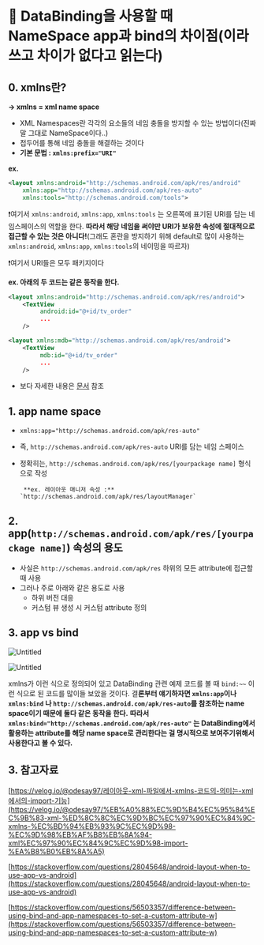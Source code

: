 # 🍒 DataBinding을 사용할 때 NameSpace app과 bind의 차이점(이라 쓰고 차이가 없다고 읽는다)

## 0. **xmlns란?**

**→ xmlns = xml name space**

- XML Namespaces란 각각의 요소들의 네임 충돌을 방지할 수 있는 방법이다(진짜 말 그대로 NameSpace이다..)
- 접두어를 통해 네임 충돌을 해결하는 것이다
- **기본 문법 : `xmlns:prefix="URI"`**

**ex.**

```xml
<layout xmlns:android="http://schemas.android.com/apk/res/android"
    xmlns:app="http://schemas.android.com/apk/res-auto"
    xmlns:tools="http://schemas.android.com/tools">
```

❗여기서 `xmlns:android`, `xmlns:app`, `xmlns:tools` 는 오른쪽에 표기된 URI를 담는 네임스페이스의 역할을 한다. **따라서 해당 네임을 써야만 URI가 보유한 속성에 절대적으로 접근할 수 있는 것은 아니다!**(그래도 혼란을 방지하기 위해 default로 많이 사용하는 `xmlns:android`, `xmlns:app`, `xmlns:tools`의 네이밍을 따르자)

❗여기서 URI들은 모두 패키지이다

**ex. 아래의 두 코드는 같은 동작을 한다.**

```xml
<layout xmlns:android="http://schemas.android.com/apk/res/android">
    <TextView
         android:id="@+id/tv_order"
         ...
    />
```

```xml
<layout xmlns:mdb="http://schemas.android.com/apk/res/android">
    <TextView
         mdb:id="@+id/tv_order"
         ...
    />
```

- 보다 자세한 내용은 [문서](https://www.w3schools.com/xml/xml_namespaces.asp) 참조

## 1. app name space

- `xmlns:app="http://schemas.android.com/apk/res-auto"`
- 즉, `http://schemas.android.com/apk/res-auto` URI를 담는 네임 스페이스
- 정확히는, `http://schemas.android.com/apk/res/[yourpackage name]` 형식으로 작성

       **ex. 레이아웃 매니저 속성 :** `http://schemas.android.com/apk/res/layoutManager`

## 2. app(`http://schemas.android.com/apk/res/[yourpackage name]`) 속성의 용도

- 사실은 `http://schemas.android.com/apk/res` 하위의 모든 attribute에 접근할 때 사용
- 그러나 주로 아래와 같은 용도로 사용
    - 하위 버전 대응
    - 커스텀 뷰 생성 시 커스텀 attribute 정의

## 3. app vs bind

![Untitled](https://worried-capybara-0f7.notion.site/image/https%3A%2F%2Fs3-us-west-2.amazonaws.com%2Fsecure.notion-static.com%2F92ed8f9b-4c5c-497f-b691-9940a24f2749%2FUntitled.png?id=fe2f60a0-c511-434b-93e3-a66627a71ad8&table=block&spaceId=791e5689-e98d-4b2d-8794-8b0cb8b434cc&width=2000&userId=&cache=v2)

![Untitled](https://worried-capybara-0f7.notion.site/image/https%3A%2F%2Fs3-us-west-2.amazonaws.com%2Fsecure.notion-static.com%2Fcb220be3-e591-49c9-af70-47c3bd2aa4fd%2FUntitled.png?id=fae9c0a1-fbd5-455a-8501-4eb93b9be24a&table=block&spaceId=791e5689-e98d-4b2d-8794-8b0cb8b434cc&width=2000&userId=&cache=v2)

xmlns가 이런 식으로 정의되어 있고 DataBinding 관련 예제 코드를 볼 때 `bind:~~` 이런 식으로 된 코드를 많이들 보았을 것이다. 결**론부터 얘기하자면 `xmlns:app`이나 `xmlns:bind` 나 `http://schemas.android.com/apk/res-auto`를 참조하는 name space이기 때문에 둘다 같은 동작을 한다.** **따라서 `xmlns:bind="http://schemas.android.com/apk/res-auto"` 는 DataBinding에서 활용하는 attribute를 해당 name space로 관리한다는 걸 명시적으로 보여주기위해서 사용한다고 볼 수 있다.**

## 3. 참고자료

[https://velog.io/@odesay97/레이아웃-xml-파일에서-xmlns-코드의-의미는-xml에서의-import-기능](https://velog.io/@odesay97/%EB%A0%88%EC%9D%B4%EC%95%84%EC%9B%83-xml-%ED%8C%8C%EC%9D%BC%EC%97%90%EC%84%9C-xmlns-%EC%BD%94%EB%93%9C%EC%9D%98-%EC%9D%98%EB%AF%B8%EB%8A%94-xml%EC%97%90%EC%84%9C%EC%9D%98-import-%EA%B8%B0%EB%8A%A5)

[https://stackoverflow.com/questions/28045648/android-layout-when-to-use-app-vs-android](https://stackoverflow.com/questions/28045648/android-layout-when-to-use-app-vs-android)

[https://stackoverflow.com/questions/56503357/difference-between-using-bind-and-app-namespaces-to-set-a-custom-attribute-w](https://stackoverflow.com/questions/56503357/difference-between-using-bind-and-app-namespaces-to-set-a-custom-attribute-w)
